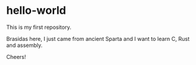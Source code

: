 # hello-world
This is my first repository.

Brasidas here, I just came from ancient Sparta and I want to learn C, Rust and assembly.

Cheers!
